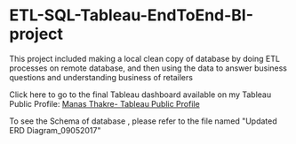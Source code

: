 # ETL-SQL-Tableau-EndToEnd-BI-project
This project included making a local clean copy of database by doing ETL processes on remote database, and then using the data to answer business questions and understanding business of retailers 

Click here to go to the final Tableau dashboard available on my Tableau Public Profile: [Manas Thakre- Tableau Public Profile](https://public.tableau.com/profile/manas.thakre#!/vizhome/TableauDashboard_ManasThakre_Final_31May2017/MandatoryGraphicsDashboard_1)

To see the Schema of database , please refer to the file named "Updated ERD Diagram_09052017"
